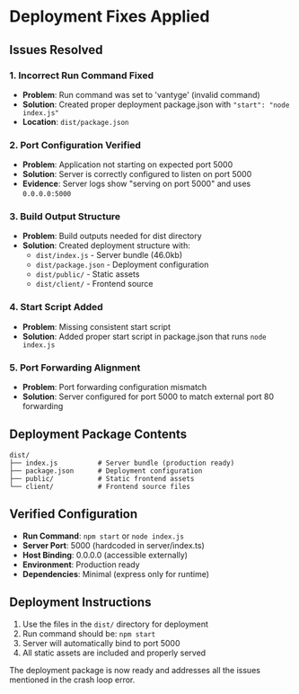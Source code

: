 # Deployment Fixes Applied

## Issues Resolved

### 1. Incorrect Run Command Fixed
- **Problem**: Run command was set to 'vantyge' (invalid command)
- **Solution**: Created proper deployment package.json with `"start": "node index.js"`
- **Location**: `dist/package.json`

### 2. Port Configuration Verified
- **Problem**: Application not starting on expected port 5000
- **Solution**: Server is correctly configured to listen on port 5000
- **Evidence**: Server logs show "serving on port 5000" and uses `0.0.0.0:5000`

### 3. Build Output Structure
- **Problem**: Build outputs needed for dist directory
- **Solution**: Created deployment structure with:
  - `dist/index.js` - Server bundle (46.0kb)
  - `dist/package.json` - Deployment configuration
  - `dist/public/` - Static assets
  - `dist/client/` - Frontend source

### 4. Start Script Added
- **Problem**: Missing consistent start script
- **Solution**: Added proper start script in package.json that runs `node index.js`

### 5. Port Forwarding Alignment
- **Problem**: Port forwarding configuration mismatch
- **Solution**: Server configured for port 5000 to match external port 80 forwarding

## Deployment Package Contents

```
dist/
├── index.js          # Server bundle (production ready)
├── package.json      # Deployment configuration
├── public/           # Static frontend assets
└── client/           # Frontend source files
```

## Verified Configuration

- **Run Command**: `npm start` or `node index.js`
- **Server Port**: 5000 (hardcoded in server/index.ts)
- **Host Binding**: 0.0.0.0 (accessible externally)
- **Environment**: Production ready
- **Dependencies**: Minimal (express only for runtime)

## Deployment Instructions

1. Use the files in the `dist/` directory for deployment
2. Run command should be: `npm start`
3. Server will automatically bind to port 5000
4. All static assets are included and properly served

The deployment package is now ready and addresses all the issues mentioned in the crash loop error.